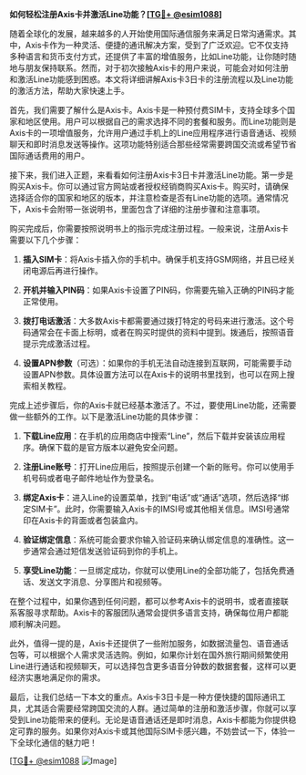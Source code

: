 **如何轻松注册Axis卡并激活Line功能？[[TG💪+ @esim1088](https://t.me/s/esim1088)]**

随着全球化的发展，越来越多的人开始使用国际通信服务来满足日常沟通需求。其中，Axis卡作为一种灵活、便捷的通讯解决方案，受到了广泛欢迎。它不仅支持多种语言和货币支付方式，还提供了丰富的增值服务，比如Line功能，让你随时随地与朋友保持联系。然而，对于初次接触Axis卡的用户来说，可能会对如何注册和激活Line功能感到困惑。本文将详细讲解Axis卡3日卡的注册流程以及Line功能的激活方法，帮助大家快速上手。

首先，我们需要了解什么是Axis卡。Axis卡是一种预付费SIM卡，支持全球多个国家和地区使用。用户可以根据自己的需求选择不同的套餐和服务。而Line功能则是Axis卡的一项增值服务，允许用户通过手机上的Line应用程序进行语音通话、视频聊天和即时消息发送等操作。这项功能特别适合那些经常需要跨国交流或希望节省国际通话费用的用户。

接下来，我们进入正题，来看看如何注册Axis卡3日卡并激活Line功能。第一步是购买Axis卡。你可以通过官方网站或者授权经销商购买Axis卡。购买时，请确保选择适合你的国家和地区的版本，并注意检查是否有Line功能的选项。通常情况下，Axis卡会附带一张说明书，里面包含了详细的注册步骤和注意事项。

购买完成后，你需要按照说明书上的指示完成注册过程。一般来说，注册Axis卡需要以下几个步骤：

1. **插入SIM卡**：将Axis卡插入你的手机中。确保手机支持GSM网络，并且已经关闭电源后再进行操作。
   
2. **开机并输入PIN码**：如果Axis卡设置了PIN码，你需要先输入正确的PIN码才能正常使用。

3. **拨打电话激活**：大多数Axis卡都需要通过拨打特定的号码来进行激活。这个号码通常会在卡面上标明，或者在购买时提供的资料中提到。拨通后，按照语音提示完成激活过程。

4. **设置APN参数**（可选）：如果你的手机无法自动连接到互联网，可能需要手动设置APN参数。具体设置方法可以在Axis卡的说明书里找到，也可以在网上搜索相关教程。

完成上述步骤后，你的Axis卡就已经基本激活了。不过，要使用Line功能，还需要做一些额外的工作。以下是激活Line功能的具体步骤：

1. **下载Line应用**：在手机的应用商店中搜索“Line”，然后下载并安装该应用程序。确保下载的是官方版本以避免安全问题。

2. **注册Line账号**：打开Line应用后，按照提示创建一个新的账号。你可以使用手机号码或者电子邮件地址作为登录名。

3. **绑定Axis卡**：进入Line的设置菜单，找到“电话”或“通话”选项，然后选择“绑定SIM卡”。此时，你需要输入Axis卡的IMSI号或其他相关信息。IMSI号通常印在Axis卡的背面或者包装盒内。

4. **验证绑定信息**：系统可能会要求你输入验证码来确认绑定信息的准确性。这一步通常会通过短信发送验证码到你的手机上。

5. **享受Line功能**：一旦绑定成功，你就可以使用Line的全部功能了，包括免费通话、发送文字消息、分享图片和视频等。

在整个过程中，如果你遇到任何问题，都可以参考Axis卡的说明书，或者直接联系客服寻求帮助。Axis卡的客服团队通常会提供多语言支持，确保每位用户都能顺利解决问题。

此外，值得一提的是，Axis卡还提供了一些附加服务，如数据流量包、语音通话包等，可以根据个人需求灵活选购。例如，如果你计划在国外旅行期间频繁使用Line进行通话和视频聊天，可以选择包含更多语音分钟数的数据套餐，这样可以更经济实惠地满足你的需求。

最后，让我们总结一下本文的重点。Axis卡3日卡是一种方便快捷的国际通讯工具，尤其适合需要经常跨国交流的人群。通过简单的注册和激活步骤，你就可以享受到Line功能带来的便利。无论是语音通话还是即时消息，Axis卡都能为你提供稳定可靠的服务。如果你对Axis卡或其他国际SIM卡感兴趣，不妨尝试一下，体验一下全球化通信的魅力吧！

[[TG💪+ @esim1088](https://t.me/s/esim1088) ![Image](https://i.postimg.cc/4NQfJmqS/Snipaste-2025-05-13-00-14-12.png)]